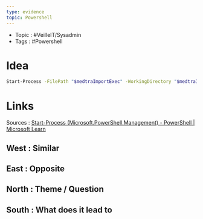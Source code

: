 ```yaml
---
type: evidence
topic: Powershell
---
```


- Topic : #VeilleIT/Sysadmin  
- Tags : #Powershell 

# Idea


```Bash
Start-Process -FilePath "$medtraImportExec" -WorkingDirectory "$medtraImportExecFolder" -Wait -ArgumentList "1", "$medtraImportIni"
```


# Links

Sources : [Start-Process (Microsoft.PowerShell.Management) - PowerShell | Microsoft Learn](https://learn.microsoft.com/en-us/powershell/module/microsoft.powershell.management/start-process?view=powershell-7.3)

## West : Similar

## East : Opposite

## North : Theme / Question

## South : What does it lead to

